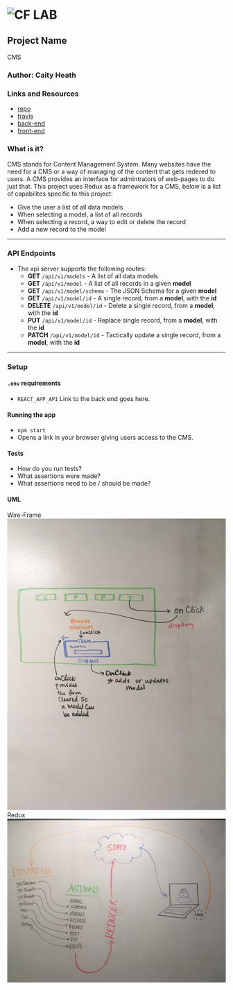 ![CF](http://i.imgur.com/7v5ASc8.png) LAB
=================================================

## Project Name
CMS


### Author: Caity Heath

### Links and Resources
* [repo](https://github.com/CaityHeath/35-project-cms)
* [travis](http://xyz.com)
* [back-end](https://javascript-401-api.herokuapp.com)
* [front-end](http://xyz.com)

### What is it?
CMS stands for Content Management System. Many websites have the need for a CMS or  a way of managing of the content that gets redered to users. A CMS provides an interface for admintrators of web-pages to do just that. This project uses Redux as a framework for a CMS, below is a list of capabilites specific to this project:

* Give the user a list of all data models
* When selecting a model, a list of all records
* When selecting a record, a way to edit or delete the record
* Add a new record to the model



---
### API Endpoints

* The api server supports the following routes:
  * **GET** `/api/v1/models` - A list of all data models
  * **GET** `/api/v1/model` - A list of all records in a given **model**
  * **GET** `/api/v1/model/schema` - The JSON Schema for a given **model**
  * **GET** `/api/v1/model/id` - A single record, from a **model**, with the **id**
  * **DELETE** `/api/v1/model/id` - Delete a single record, from a **model**, with the **id**
  * **PUT** `/api/v1/model/id` - Replace single record, from a **model**, with the **id**
  * **PATCH** `/api/v1/model/id` - Tactically update a single record, from a **model**, with the **id**

---


### Setup
#### `.env` requirements
* `REACT_APP_API` Link to the back end goes here.


#### Running the app
* `npm start`
* Opens a link in your browser giving users access to the CMS.

#### Tests
* How do you run tests?
* What assertions were made?
* What assertions need to be / should be made?

#### UML
Wire-Frame
![](./assets/UML1.JPG)
Redux
![](./assets/UML2.JPG)